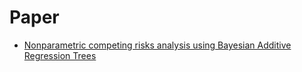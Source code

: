 # Paper
* [Nonparametric competing risks analysis using Bayesian Additive Regression Trees](https://arxiv.org/pdf/1806.11237.pdf)
